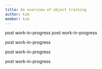 ```yaml
---
title: An overview of object tracking
author: kim
member: kim
---
```


post work-in-progress
post work-in-progress

post work-in-progress

post work-in-progress

post work-in-progress


